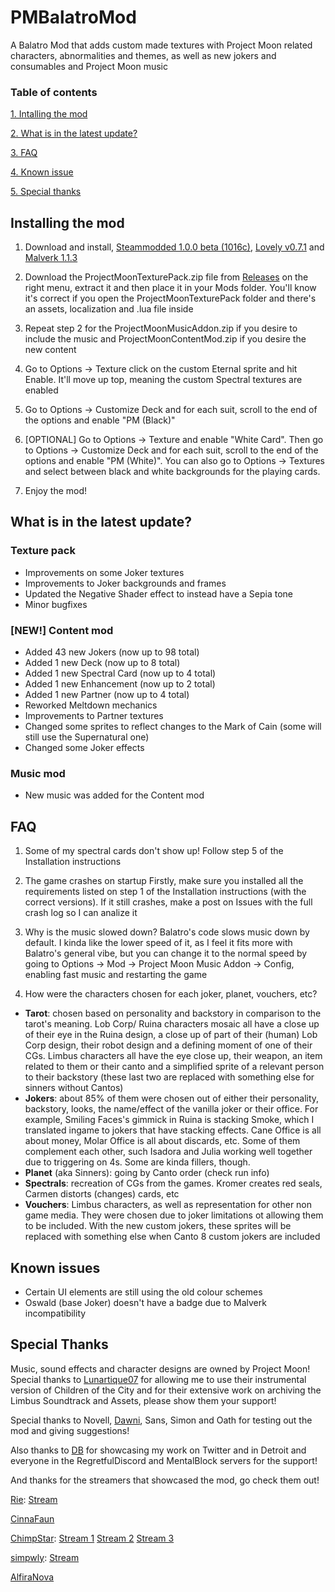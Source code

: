 # PMBalatroMod
A Balatro Mod that adds custom made textures with Project Moon related characters, abnormalities and themes, as well as new jokers and consumables and Project Moon music

### Table of contents

[1. Intalling the mod](https://github.com/CountKiro/PMBalatroMod/edit/main/README.md#installing-the-mod)

[2. What is in the latest update?](https://github.com/CountKiro/PMBalatroMod/edit/main/README.md#what-is-in-the-latest-update)

[3. FAQ](https://github.com/CountKiro/PMBalatroMod/edit/main/README.md#FAQ)

[4. Known issue](https://github.com/CountKiro/PMBalatroMod/edit/main/README.md#known-issues)

[5. Special thanks](https://github.com/CountKiro/PMBalatroMod/edit/main/README.md#special-thanks)


## Installing the mod

1. Download and install, [Steammodded 1.0.0 beta (1016c)](https://github.com/Steamodded/smods/releases/tag/1.0.0-beta-1016c), [Lovely v0.7.1](https://github.com/ethangreen-dev/lovely-injector) and [Malverk 1.1.3](https://github.com/Eremel/Malverk)

2. Download the ProjectMoonTexturePack.zip file from [Releases](https://github.com/CountKiro/PMBalatroMod/releases/tag/v1.3) on the right menu, extract it and then place it in your Mods folder. You'll know it's correct if you open the ProjectMoonTexturePack folder and there's an assets, localization and .lua file inside

3. Repeat step 2 for the ProjectMoonMusicAddon.zip if you desire to include the music and ProjectMoonContentMod.zip if you desire the new content
   
4. Go to Options -> Texture click on the custom Eternal sprite and hit Enable. It'll move up top, meaning the custom Spectral textures are enabled

5. Go to Options -> Customize Deck and for each suit, scroll to the end of the options and enable "PM (Black)"

6. [OPTIONAL] Go to Options -> Texture and enable "White Card". Then go to Options -> Customize Deck and for each suit, scroll to the end of the options and enable "PM (White)". You can also go to Options -> Textures and select between black and white backgrounds for the playing cards.

7. Enjoy the mod!


## What is in the latest update?

### Texture pack
- Improvements on some Joker textures
- Improvements to Joker backgrounds and frames
- Updated the Negative Shader effect to instead have a Sepia tone
- Minor bugfixes

### [NEW!] Content mod
- Added 43 new Jokers (now up to 98 total)
- Added 1 new Deck (now up to 8 total)
- Added 1 new Spectral Card (now up to 4 total)
- Added 1 new Enhancement (now up to 2 total)
- Added 1 new Partner (now up to 4 total)
- Reworked Meltdown mechanics
- Improvements to Partner textures
- Changed some sprites to reflect changes to the Mark of Cain (some will still use the Supernatural one)
- Changed some Joker effects

### Music mod
- New music was added for the Content mod

## FAQ

1. Some of my spectral cards don't show up!
Follow step 5 of the Installation instructions

2. The game crashes on startup
Firstly, make sure you installed all the requirements listed on step 1 of the Installation instructions (with the correct versions). If it still crashes, make a post on Issues with the full crash log so I can analize it

3. Why is the music slowed down?
Balatro's code slows music down by default. I kinda like the lower speed of it, as I feel it fits more with Balatro's general vibe, but you can change it to the normal speed by going to Options -> Mod -> Project Moon Music Addon -> Config, enabling fast music and restarting the game

4. How were the characters chosen for each joker, planet, vouchers, etc?
- **Tarot**: chosen based on personality and backstory in comparison to the tarot's meaning. Lob Corp/ Ruina characters mosaic all have a close up of their eye in the Ruina design, a close up of part of their (human) Lob Corp design, their robot design and a defining moment of one of their CGs. Limbus characters all have the eye close up, their weapon,
an item related to them or their canto and a simplified sprite of a relevant person to their backstory (these last two are replaced with something else for sinners without Cantos)
- **Jokers**: about 85% of them were chosen out of either their personality, backstory, looks, the name/effect of the vanilla joker or their office. For example, Smiling Faces's gimmick in Ruina is stacking Smoke, which I translated ingame to jokers that have stacking effects. Cane Office is all about money, Molar Office is all about discards, etc.
Some of them complement each other, such Isadora and Julia working well together due to triggering on 4s. Some are kinda fillers, though.
- **Planet** (aka Sinners): going by Canto order (check run info)
- **Spectrals**: recreation of CGs from the games. Kromer creates red seals, Carmen distorts (changes) cards, etc
- **Vouchers**: Limbus characters, as well as representation for other non game media. They were chosen due to joker limitations ot allowing them to be included. With the new custom jokers, these sprites will be replaced with something else when Canto 8 custom jokers are included

## Known issues

- Certain UI elements are still using the old colour schemes
- Oswald (base Joker) doesn't have a badge due to Malverk incompatibility

## Special Thanks

Music, sound effects and character designs are owned by Project Moon! Special thanks to [Lunartique07](https://www.youtube.com/@Lunartique07) for allowing me to use their instrumental version of Children of the City and for their extensive work on archiving the Limbus Soundtrack and Assets, please show them your support!

Special thanks to Novell, [Dawni](https://x.com/hidawnihere), Sans, Simon and Oath for testing out the mod and giving suggestions!

Also thanks to [DB](https://x.com/Despair_Bears) for showcasing my work on Twitter and in Detroit and everyone in the RegretfulDiscord and MentalBlock servers for the support!

And thanks for the streamers that showcased the mod, go check them out!

[Rie](https://www.youtube.com/channel/UCJ4O6PWA47f6XbCgrLQNqEQ): [Stream](https://www.youtube.com/watch?v=3Rx0D3sYxmY&pp=ygUUcHJvamVjdCBtb29uIGJhbGF0cm8%3D)

[CinnaFaun](https://x.com/CinnaFaun)

[ChimpStar](https://www.youtube.com/@chimp_star): [Stream 1](https://www.youtube.com/watch?v=mD6EpUGuGPI) [Stream 2](https://www.youtube.com/watch?v=rrAhVB2wvxg) [Stream 3](https://www.youtube.com/watch?v=Xn0WtnyPT_4)

[simpwly](https://www.youtube.com/@simpwly): [Stream](https://www.youtube.com/watch?v=kEK3KrMFVMQ)

[AlfiraNova](https://x.com/AlfiraNovaVT)
